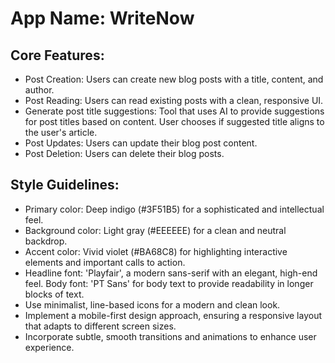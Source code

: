 # **App Name**: WriteNow

## Core Features:

- Post Creation: Users can create new blog posts with a title, content, and author.
- Post Reading: Users can read existing posts with a clean, responsive UI.
- Generate post title suggestions: Tool that uses AI to provide suggestions for post titles based on content. User chooses if suggested title aligns to the user's article.
- Post Updates: Users can update their blog post content.
- Post Deletion: Users can delete their blog posts.

## Style Guidelines:

- Primary color: Deep indigo (#3F51B5) for a sophisticated and intellectual feel.
- Background color: Light gray (#EEEEEE) for a clean and neutral backdrop.
- Accent color: Vivid violet (#BA68C8) for highlighting interactive elements and important calls to action.
- Headline font: 'Playfair', a modern sans-serif with an elegant, high-end feel. Body font: 'PT Sans' for body text to provide readability in longer blocks of text. 
- Use minimalist, line-based icons for a modern and clean look.
- Implement a mobile-first design approach, ensuring a responsive layout that adapts to different screen sizes.
- Incorporate subtle, smooth transitions and animations to enhance user experience.